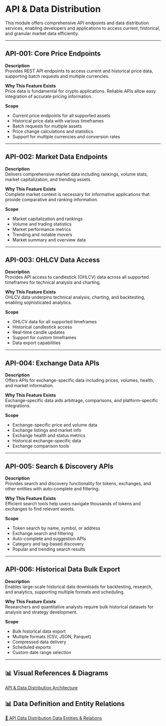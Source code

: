 # API & Data Distribution

This module offers comprehensive API endpoints and data distribution services, enabling developers and applications to access current, historical, and granular market data efficiently.

---

## API-001: Core Price Endpoints

**Description**  
Provides REST API endpoints to access current and historical price data, supporting batch requests and multiple currencies.

**Why This Feature Exists**  
Price data is fundamental for crypto applications. Reliable APIs allow easy integration of accurate pricing information.

**Scope**

- Current price endpoints for all supported assets
- Historical price data with various timeframes
- Batch requests for multiple assets
- Price change calculations and statistics
- Support for multiple currencies and conversion rates

---

## API-002: Market Data Endpoints

**Description**  
Delivers comprehensive market data including rankings, volume stats, market capitalization, and trending assets.

**Why This Feature Exists**  
Complete market context is necessary for informative applications that provide comparative and ranking information.

**Scope**

- Market capitalization and rankings
- Volume and trading statistics
- Market performance metrics
- Trending and notable movers
- Market summary and overview data

---

## API-003: OHLCV Data Access

**Description**  
Provides API access to candlestick (OHLCV) data across all supported timeframes for technical analysis and charting.

**Why This Feature Exists**  
OHLCV data underpins technical analysis, charting, and backtesting, enabling sophisticated analytics.

**Scope**

- OHLCV data for all supported timeframes
- Historical candlestick access
- Real-time candle updates
- Support for custom timeframes
- Data export capabilities

---

## API-004: Exchange Data APIs

**Description**  
Offers APIs for exchange-specific data including prices, volumes, health, and market information.

**Why This Feature Exists**  
Exchange-specific data aids arbitrage, comparisons, and platform-specific integrations.

**Scope**

- Exchange-specific price and volume data
- Exchange listings and market info
- Exchange health and status metrics
- Historical exchange-specific data
- Exchange comparison tools

---

## API-005: Search & Discovery APIs

**Description**  
Provides search and discovery functionality for tokens, exchanges, and other entities with auto-complete and filtering.

**Why This Feature Exists**  
Efficient search tools help users navigate thousands of tokens and exchanges to find relevant assets.

**Scope**

- Token search by name, symbol, or address
- Exchange search and filtering
- Auto-complete and suggestion APIs
- Category and tag-based discovery
- Popular and trending search results

---

## API-006: Historical Data Bulk Export

**Description**  
Enables large-scale historical data downloads for backtesting, research, and analytics, supporting multiple formats and scheduling.

**Why This Feature Exists**  
Researchers and quantitative analysts require bulk historical datasets for analysis and strategy development.

**Scope**

- Bulk historical data export
- Multiple formats (CSV, JSON, Parquet)
- Compressed data delivery
- Scheduled exports
- Custom date range selection

---

## 📊 Visual References & Diagrams

<a href="https://miro.com/app/board/uXjVJbMT7pg=/?moveToWidget=3458764635976081674&cot=10" target="_blank"> API & Data Distribution Architecture </a>

## 📊 Data Definition and Entity Relations

<a href="../Data_Defination_Sheet/9-api-data-distribution.md" target="_blank">🔗 API Data Distribution Data Entities & Relations</a>

